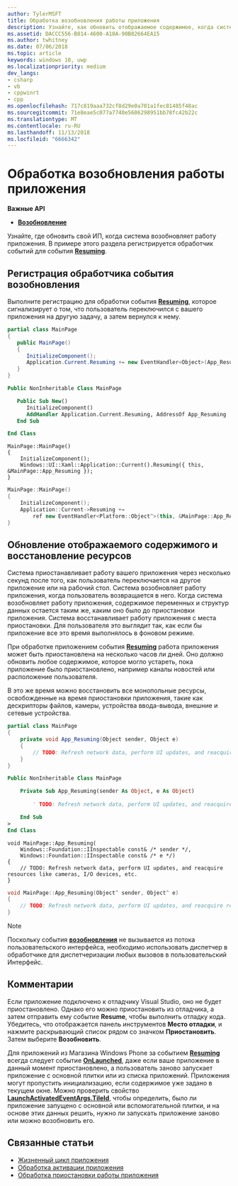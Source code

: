 ```yaml
---
author: TylerMSFT
title: Обработка возобновления работы приложения
description: Узнайте, как обновить отображаемое содержимое, когда система возобновляет работу приложения.
ms.assetid: DACCC556-B814-4600-A10A-90B82664EA15
ms.author: twhitney
ms.date: 07/06/2018
ms.topic: article
keywords: windows 10, uwp
ms.localizationpriority: medium
dev_langs:
- csharp
- vb
- cppwinrt
- cpp
ms.openlocfilehash: 717c819aaa732cf8d29e0a701a1fec81485f48ac
ms.sourcegitcommit: 71e8eae5c077a7740e5606298951bb78fc42b22c
ms.translationtype: MT
ms.contentlocale: ru-RU
ms.lasthandoff: 11/13/2018
ms.locfileid: "6666342"
---
```

# <a name="handle-app-resume"></a>Обработка возобновления работы приложения

**Важные API**

- [**Возобновление**](https://msdn.microsoft.com/library/windows/apps/br242339)

Узнайте, где обновить свой ИП, когда система возобновляет работу приложения. В примере этого раздела регистрируется обработчик событий для события [**Resuming**](https://msdn.microsoft.com/library/windows/apps/br242339).

## <a name="register-the-resuming-event-handler"></a>Регистрация обработчика события возобновления

Выполните регистрацию для обработки события [**Resuming**](https://msdn.microsoft.com/library/windows/apps/br242339), которое сигнализирует о том, что пользователь переключился с вашего приложения на другую задачу, а затем вернулся к нему.

```csharp
partial class MainPage
{
   public MainPage()
   {
      InitializeComponent();
      Application.Current.Resuming += new EventHandler<Object>(App_Resuming);
   }
}
```

```vb
Public NonInheritable Class MainPage

   Public Sub New()
      InitializeComponent()
      AddHandler Application.Current.Resuming, AddressOf App_Resuming
   End Sub

End Class
```

```cppwinrt
MainPage::MainPage()
{
    InitializeComponent();
    Windows::UI::Xaml::Application::Current().Resuming({ this, &MainPage::App_Resuming });
}
```

```cpp
MainPage::MainPage()
{
    InitializeComponent();
    Application::Current->Resuming +=
        ref new EventHandler<Platform::Object^>(this, &MainPage::App_Resuming);
}
```

## <a name="refresh-displayed-content-and-reacquire-resources"></a>Обновление отображаемого содержимого и восстановление ресурсов

Система приостанавливает работу вашего приложения через несколько секунд после того, как пользователь переключается на другое приложение или на рабочий стол. Система возобновляет работу приложения, когда пользователь возвращается в него. Когда система возобновляет работу приложения, содержимое переменных и структур данных остается таким же, каким оно было до приостановки приложения. Система восстанавливает работу приложения с места приостановки. Для пользователя это выглядит так, как если бы приложение все это время выполнялось в фоновом режиме.

При обработке приложением события [**Resuming**](https://msdn.microsoft.com/library/windows/apps/br242339) работа приложения может быть приостановлена на несколько часов ли дней. Оно должно обновить любое содержимое, которое могло устареть, пока приложение было приостановлено, например каналы новостей или расположение пользователя.

В это же время можно восстановить все монопольные ресурсы, освобожденные на время приостановки приложения, такие как дескрипторы файлов, камеры, устройства ввода-вывода, внешние и сетевые устройства.

```csharp
partial class MainPage
{
    private void App_Resuming(Object sender, Object e)
    {
        // TODO: Refresh network data, perform UI updates, and reacquire resources like cameras, I/O devices, etc.
    }
}
```

```vb
Public NonInheritable Class MainPage

    Private Sub App_Resuming(sender As Object, e As Object)
 
        ' TODO: Refresh network data, perform UI updates, and reacquire resources like cameras, I/O devices, etc.

    End Sub
>
End Class
```

```cppwinrt
void MainPage::App_Resuming(
    Windows::Foundation::IInspectable const& /* sender */,
    Windows::Foundation::IInspectable const& /* e */)
{
    // TODO: Refresh network data, perform UI updates, and reacquire resources like cameras, I/O devices, etc.
}
```

```cpp
void MainPage::App_Resuming(Object^ sender, Object^ e)
{
    // TODO: Refresh network data, perform UI updates, and reacquire resources like cameras, I/O devices, etc.
}
```

> [!NOTE]
> Поскольку события [**возобновления**](https://msdn.microsoft.com/library/windows/apps/br242339) не вызывается из потока пользовательского интерфейса, необходимо использовать диспетчер в обработчике для диспетчеризации любых вызовов в пользовательский Интерфейс.

## <a name="remarks"></a>Комментарии

Если приложение подключено к отладчику Visual Studio, оно не будет приостановлено. Однако его можно приостановить из отладчика, а затем отправить ему событие **Resume**, чтобы выполнить отладку кода. Убедитесь, что отображается панель инструментов **Место отладки**, и нажмите раскрывающий список рядом со значком **Приостановить**. Затем выберите **Возобновить**.

Для приложений из Магазина Windows Phone за событием [**Resuming**](https://msdn.microsoft.com/library/windows/apps/br242339) всегда следует событие [**OnLaunched**](https://msdn.microsoft.com/library/windows/apps/br242335), даже если ваше приложение в данный момент приостановлено, а пользователь заново запускает приложение с основной плитки или из списка приложений. Приложения могут пропустить инициализацию, если содержимое уже задано в текущем окне. Можно проверить свойство [**LaunchActivatedEventArgs.TileId**](https://msdn.microsoft.com/library/windows/apps/br224736), чтобы определить, было ли приложение запущено с основной или вспомогательной плитки, и на основе этих данных решить, нужно ли запускать приложение заново или можно возобновить его.

## <a name="related-topics"></a>Связанные статьи

* [Жизненный цикл приложения](app-lifecycle.md)
* [Обработка активации приложения](activate-an-app.md)
* [Обработка приостановки работы приложения](suspend-an-app.md)
